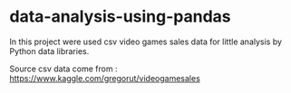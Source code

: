 # data-analysis-using-pandas

In this project were used csv video games sales data for little analysis by Python data libraries. 

Source csv data come from : https://www.kaggle.com/gregorut/videogamesales
